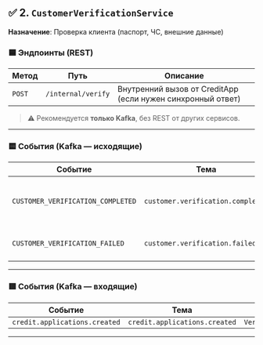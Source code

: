 
## ✅ 2. `CustomerVerificationService`
**Назначение**: Проверка клиента (паспорт, ЧС, внешние данные)

### 🟦 Эндпоинты (REST)

| Метод | Путь | Описание |
|------|------|--------|
| `POST` | `/internal/verify` | Внутренний вызов от CreditApp (если нужен синхронный ответ) | *(опционально, лучше только через Kafka)* |

> ⚠️ Рекомендуется **только Kafka**, без REST от других сервисов.

---

### 🟨 События (Kafka — исходящие)

| Событие | Тема | Тело |
|--------|------|------|
| `CUSTOMER_VERIFICATION_COMPLETED` | `customer.verification.completed` | `{ "application_id", "status": "APPROVED", "details": { ... } }` |
| `CUSTOMER_VERIFICATION_FAILED` | `customer.verification.failed` | `{ "application_id", "reason": "BLACKLISTED" }` |

---

### 🟥 События (Kafka — входящие)

| Событие | Тема | Обработчик |
|--------|------|-----------|
| `credit.applications.created` | `credit.applications.created` | `VerifyCustomerOnApplicationCreated` |

---
